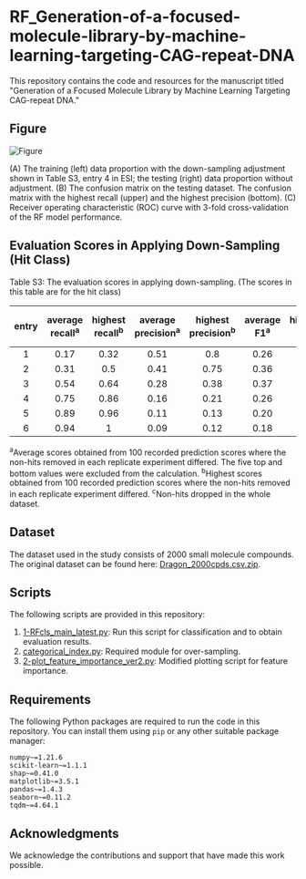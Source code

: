 # RF_Generation-of-a-focused-molecule-library-by-machine-learning-targeting-CAG-repeat-DNA

This repository contains the code and resources for the manuscript titled "Generation of a Focused Molecule Library by Machine Learning Targeting CAG-repeat DNA."

## Figure
![Figure](https://github.com/chen26sanken/RF_Generation-of-a-focused-molecule-library-by-machine-learning-targeting-CAG-repeat-DNA/assets/141697122/ee26ee9e-7d5c-46fb-98ab-50d6f06d8a52)

(A) The training (left) data proportion with the down-sampling adjustment shown in Table S3, entry 4 in ESI; the testing (right) data proportion without adjustment.
(B) The confusion matrix on the testing dataset. The confusion matrix with the highest recall (upper) and the highest precision (bottom).
(C) Receiver operating characteristic (ROC) curve with 3-fold cross-validation of the RF model performance.


## Evaluation Scores in Applying Down-Sampling (Hit Class)

Table S3: The evaluation scores in applying down-sampling. (The scores in this table are for the hit class)

| entry | average recall<sup>a</sup> | highest recall<sup>b</sup> | average precision<sup>a</sup> | highest precision<sup>b</sup> | average F1<sup>a</sup> | highest F1<sup>b</sup> | hits:non-hits in training | dropped non-hits<sup>c</sup> |
| :---: | :---: | :---: | :---: | :---: | :---: | :---: | :---: | :---: |
| 1 | 0.17 | 0.32 | 0.51 | 0.8 | 0.26 | 0.43 | 76:324 | 1200 |
| 2 | 0.31 | 0.5 | 0.41 | 0.75 | 0.36 | 0.48 | 76:224 | 1300 |
| 3 | 0.54 | 0.64 | 0.28 | 0.38 | 0.37 | 0.45 | 76:124 | 1400 |
| 4 | 0.75 | 0.86 | 0.16 | 0.21 | 0.26 | 0.33 | 76:74 | 1450 |
| 5 | 0.89 | 0.96 | 0.11 | 0.13 | 0.20 | 0.23 | 76:49 | 1475 |
| 6 | 0.94 | 1 | 0.09 | 0.12 | 0.18 | 0.21 | 76:39 | 1485 |

<sup>a</sup>Average scores obtained from 100 recorded prediction scores where the non-hits removed in each replicate experiment differed. The five top and bottom values were excluded from the calculation.
<sup>b</sup>Highest scores obtained from 100 recorded prediction scores where the non-hits removed in each replicate experiment differed.
<sup>c</sup>Non-hits dropped in the whole dataset.

## Dataset

The dataset used in the study consists of 2000 small molecule compounds. The original dataset can be found here: [Dragon_2000cpds.csv.zip](Dragon_2000cpds.csv.zip).

## Scripts

The following scripts are provided in this repository:

1. [1-RFcls_main_latest.py](1-RFcls_main_latest.py): Run this script for classification and to obtain evaluation results.
2. [categorical_index.py](categorical_index.py): Required module for over-sampling.
3. [2-plot_feature_importance_ver2.py](2-plot_feature_importance_ver2.py): Modified plotting script for feature importance.

## Requirements

The following Python packages are required to run the code in this repository. You can install them using `pip` or any other suitable package manager:

```plaintext
numpy~=1.21.6
scikit-learn~=1.1.1
shap~=0.41.0
matplotlib~=3.5.1
pandas~=1.4.3
seaborn~=0.11.2
tqdm~=4.64.1
```


## Acknowledgments

We acknowledge the contributions and support that have made this work possible.
